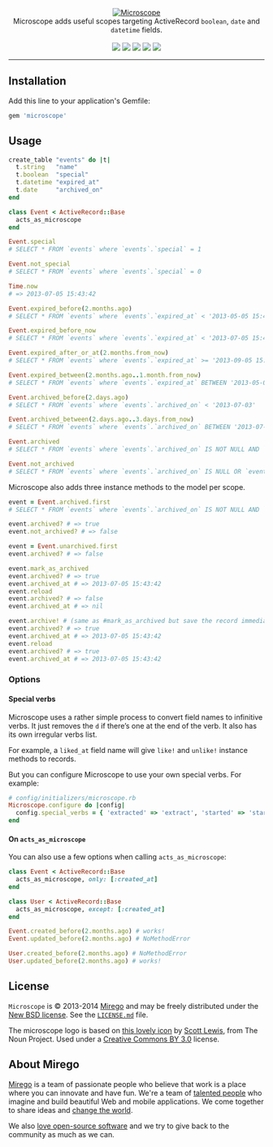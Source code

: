 <p align="center">
  <a href="https://github.com/mirego/microscope">
    <img src="http://i.imgur.com/JMcAStM.png" alt="Microscope" />
  </a>
  <br />
  Microscope adds useful scopes targeting ActiveRecord <code>boolean</code>, <code>date</code> and <code>datetime</code> fields.
  <br /><br />
  <a href="https://rubygems.org/gems/microscope"><img src="http://img.shields.io/gem/v/microscope.svg" /></a>
  <a href="https://codeclimate.com/github/mirego/microscope"><img src="http://img.shields.io/codeclimate/github/mirego/microscope.svg" /></a>
  <a href='https://coveralls.io/r/mirego/microscope?branch=master'><img src="http://img.shields.io/coveralls/mirego/microscope.svg" /></a>
  <a href='https://gemnasium.com/mirego/microscope'><img src="http://img.shields.io/gemnasium/mirego/microscope.svg" /></a>
  <a href="https://travis-ci.org/mirego/microscope"><img src="http://img.shields.io/travis/mirego/microscope.svg" /></a>
</p>

---

## Installation

Add this line to your application's Gemfile:

```ruby
gem 'microscope'
```

## Usage

```ruby
create_table "events" do |t|
  t.string   "name"
  t.boolean  "special"
  t.datetime "expired_at"
  t.date     "archived_on"
end

class Event < ActiveRecord::Base
  acts_as_microscope
end

Event.special
# SELECT * FROM `events` where `events`.`special` = 1

Event.not_special
# SELECT * FROM `events` where `events`.`special` = 0

Time.now
# => 2013-07-05 15:43:42

Event.expired_before(2.months.ago)
# SELECT * FROM `events` where `events`.`expired_at` < '2013-05-05 15:43:42'

Event.expired_before_now
# SELECT * FROM `events` where `events`.`expired_at` < '2013-07-05 15:43:42'

Event.expired_after_or_at(2.months.from_now)
# SELECT * FROM `events` where `events`.`expired_at` >= '2013-09-05 15:43:42'

Event.expired_between(2.months.ago..1.month.from_now)
# SELECT * FROM `events` where `events`.`expired_at` BETWEEN '2013-05-05 15:43:42' AND '2013-08-05 15:43:42'

Event.archived_before(2.days.ago)
# SELECT * FROM `events` where `events`.`archived_on` < '2013-07-03'

Event.archived_between(2.days.ago..3.days.from_now)
# SELECT * FROM `events` where `events`.`archived_on` BETWEEN '2013-07-03' AND '2013-07-08'

Event.archived
# SELECT * FROM `events` where `events`.`archived_on` IS NOT NULL AND `events`.`archived_on` <= '2013-07-05 15:43:42'

Event.not_archived
# SELECT * FROM `events` where `events`.`archived_on` IS NULL OR `events`.`archived_on` > '2013-07-05 15:43:42'
```

Microscope also adds three instance methods to the model per scope.

```ruby
event = Event.archived.first
# SELECT * FROM `events` where `events`.`archived_on` IS NOT NULL AND `events`.`archived_on` <= '2013-07-05 15:43:42' LIMIT 1

event.archived? # => true
event.not_archived? # => false

event = Event.unarchived.first
event.archived? # => false

event.mark_as_archived
event.archived? # => true
event.archived_at # => 2013-07-05 15:43:42
event.reload
event.archived? # => false
event.archived_at # => nil

event.archive! # (same as #mark_as_archived but save the record immediately)
event.archived? # => true
event.archived_at # => 2013-07-05 15:43:42
event.reload
event.archived? # => true
event.archived_at # => 2013-07-05 15:43:42
```

### Options

#### Special verbs

Microscope uses a rather simple process to convert field names to infinitive
verbs. It just removes the `d` if there’s one at the end of the verb. It also
has its own irregular verbs list.

For example, a `liked_at` field name will give `like!` and `unlike!` instance
methods to records.

But you can configure Microscope to use your own special verbs. For example:

```ruby
# config/initializers/microscope.rb
Microscope.configure do |config|
  config.special_verbs = { 'extracted' => 'extract', 'started' => 'start' }
end
```

#### On `acts_as_microscope`

You can also use a few options when calling `acts_as_microscope`:

```ruby
class Event < ActiveRecord::Base
  acts_as_microscope, only: [:created_at]
end

class User < ActiveRecord::Base
  acts_as_microscope, except: [:created_at]
end

Event.created_before(2.months.ago) # works!
Event.updated_before(2.months.ago) # NoMethodError

User.created_before(2.months.ago) # NoMethodError
User.updated_before(2.months.ago) # works!
```

## License

`Microscope` is © 2013-2014 [Mirego](http://www.mirego.com) and may be freely distributed under the [New BSD license](http://opensource.org/licenses/BSD-3-Clause).  See the [`LICENSE.md`](https://github.com/mirego/microscope/blob/master/LICENSE.md) file.

The microscope logo is based on [this lovely icon](http://thenounproject.com/noun/microscope/#icon-No9056) by [Scott Lewis](http://thenounproject.com/iconify), from The Noun Project. Used under a [Creative Commons BY 3.0](http://creativecommons.org/licenses/by/3.0/) license.

## About Mirego

[Mirego](http://mirego.com) is a team of passionate people who believe that work is a place where you can innovate and have fun. We're a team of [talented people](http://life.mirego.com) who imagine and build beautiful Web and mobile applications. We come together to share ideas and [change the world](http://mirego.org).

We also [love open-source software](http://open.mirego.com) and we try to give back to the community as much as we can.
